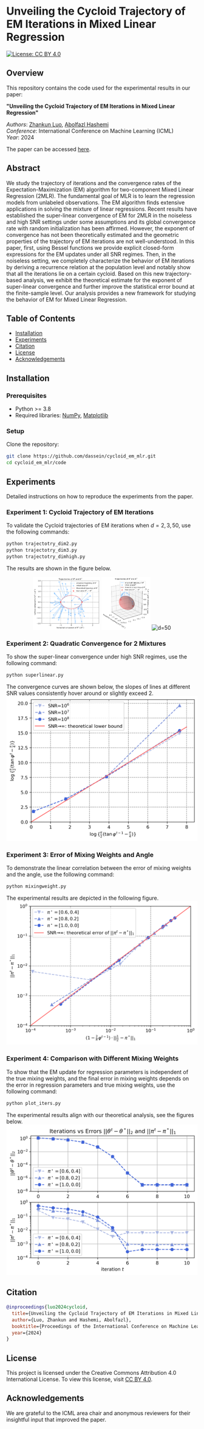 # Unveiling the Cycloid Trajectory of EM Iterations in Mixed Linear Regression

[![License: CC BY 4.0](https://img.shields.io/badge/License-CC%20BY%204.0-lightgrey.svg)](https://creativecommons.org/licenses/by/4.0/)

## Overview

This repository contains the code used for the experimental results in our paper:

**"Unveiling the Cycloid Trajectory of EM Iterations in Mixed Linear Regression"**

_Authors_: [Zhankun Luo](https://zhankunluo.com/), [Abolfazl Hashemi](https://abolfazlh.github.io/)  
_Conference_: International Conference on Machine Learning (ICML)  
_Year_: 2024

The paper can be accessed [here](link_to_paper).

## Abstract

We study the trajectory of iterations and the convergence rates of the Expectation-Maximization (EM) algorithm for two-component Mixed Linear Regression (2MLR).
The fundamental goal of MLR is to learn the regression models from unlabeled observations.
The EM algorithm finds extensive applications in solving the mixture of linear regressions.
Recent results have established the super-linear convergence of EM for 2MLR in the noiseless and high SNR settings under some assumptions and its global convergence rate with random initialization has been affirmed.
However, the exponent of convergence has not been theoretically estimated and the geometric properties of the trajectory of EM iterations are not well-understood. 
In this paper, first, using Bessel functions we provide explicit closed-form expressions for the EM updates under all SNR regimes. Then, 
in the noiseless setting, we completely characterize the behavior of EM iterations by deriving a recurrence relation at the population level and notably show that all the iterations lie on a certain cycloid.
Based on this new trajectory-based analysis, we exhibit the theoretical estimate for the exponent of super-linear convergence and further improve the statistical error bound at the finite-sample level.
Our analysis provides a new framework for studying the behavior of EM for Mixed Linear Regression.


## Table of Contents

- [Installation](#installation)
- [Experiments](#experiments)
- [Citation](#citation)
- [License](#license)
- [Acknowledgements](#acknowledgements)

## Installation

### Prerequisites

- Python >= 3.8
- Required libraries: [NumPy](https://numpy.org/), [Matplotlib](https://matplotlib.org/)

### Setup

Clone the repository:

```sh
git clone https://github.com/dassein/cycloid_em_mlr.git
cd cycloid_em_mlr/code
```

## Experiments
Detailed instructions on how to reproduce the experiments from the paper.

### Experiment 1: Cycloid Trajectory of EM Iterations

To validate the Cycloid trajectories of EM iterations when $d=2, 3, 50$, use the following commands:
```sh
python trajectotry_dim2.py
python trajectotry_dim3.py
python trajectotry_dimhigh.py
```
The results are shown in the figure below.
<p align="center">
  <img src="code/trajectory.png" alt="d=2" width="35%">
  <img src="code/trajectory_d=3.png" alt="d=3" width="25.4%">
  <img src="code/trajectory_d>2.png" alt="d=50" width="35%">
</p>



### Experiment 2: Quadratic Convergence for 2 Mixtures

To show the super-linear convergence under high SNR regimes, use the following command:
```sh
python superlinear.py
```
The convergence curves are shown below, the slopes of lines at different SNR values consistently hover around or slightly exceed 2. 
![superlinear](code/superlinear.png)

### Experiment 3: Error of Mixing Weights and Angle

To demonstrate the linear correlation between the error of mixing weights and the angle, use the following command:
```sh
python mixingweight.py
```
The experimental results are depicted in the following figure.
![mixingweight](code/mixingweight.png)

### Experiment 4: Comparison with Different Mixing Weights
To show that the EM update for regression parameters is independent of the true mixing weights, and the final error in mixing weights depends on the error in regression parameters and true mixing weights, use the following command:
```sh
python plot_iters.py
```
The experimental results align with our theoretical analysis, see the figures below.
![dists](code/dists.png)


## Citation
```bibtex
@inproceedings{luo2024cycloid,
  title={Unveiling the Cycloid Trajectory of EM Iterations in Mixed Linear Regression},
  author={Luo, Zhankun and Hashemi, Abolfazl},
  booktitle={Proceedings of the International Conference on Machine Learning (ICML)},
  year={2024}
}
```

## License

This project is licensed under the Creative Commons Attribution 4.0 International License. To view this license, visit [CC BY 4.0](https://creativecommons.org/licenses/by/4.0/).

## Acknowledgements
We are grateful to the ICML area chair and anonymous reviewers for their insightful input that improved the paper. 




